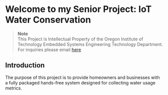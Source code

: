 # Welcome to my Senior Project: IoT Water Conservation
> **Note** <br>
> This Project is Intellectual Property of the Oregon Institute of Technology Embedded Systems Engineering Technology Department. <br>
> For inquiries please email [here](troy.scevers@oit.edu)
## Introduction
The purpose of this project is to provide homeowners and businesses with a fully packaged hands-free system designed for collecting water usage metrics.


